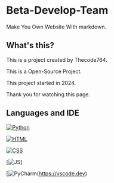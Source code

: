 # Beta-Develop-Team
Make You Own Website
With markdown.
## What's this?
This is a project created by Thecode764.

This is a Open-Source Project.

This project started in 2024.

Thank you for watching this page.
## Languages and IDE
[![Python](https://img.shields.io/badge/Python-yellow?logo=python&logoColor=white)](https://www.python.org/)

[![HTML](https://img.shields.io/badge/HTML-orange?logo=html5&logoColor=white)](https://html.com/)

[![CSS](https://img.shields.io/badge/CSS-blue?logo=css3&logoColor=white)](https://en.wikipedia.org/wiki/CSS)

[![JS](https://img.shields.io/badge/JS-yellow?logo=js&logoColor=white)]

[![PyCharm](https://img.shields.io/badge/Vscode-black?logo=visual%20studio%20code&logoColor=white)(https://vscode.dev)
